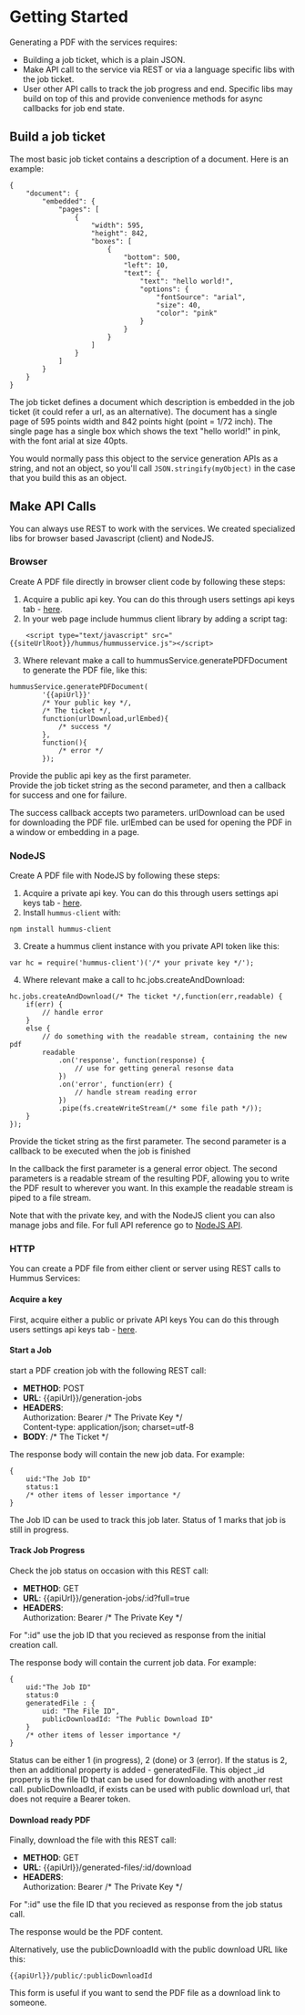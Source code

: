 # Getting Started

Generating a PDF with the services requires:

- Building a job ticket, which is a plain JSON.
- Make API call to the service via REST or via a language specific libs with the job ticket.
- User other API calls to track the job progress and end. Specific libs may build on top of this and provide convenience methods for async callbacks for job end state.

## Build a job ticket 

The most basic job ticket contains a description of a document. Here is an example:

````
{
	"document": {
		"embedded": {
			"pages": [
				{
					"width": 595,
					"height": 842,
					"boxes": [
						{
							"bottom": 500,
							"left": 10,
							"text": {
								"text": "hello world!",
								"options": {
									"fontSource": "arial",
									"size": 40,
									"color": "pink"
								}
							}
						}
					]
				}
			]
		}
    }
}

````

The job ticket defines a document which description is embedded in the job ticket (it could refer a url, as an alternative).
The document has a single page of 595 points width and 842 points hight (point = 1/72 inch).
The single page has a single box which shows the text "hello world!" in pink, with the font arial at size 40pts.

You would normally pass this object to the service generation APIs as a string, and not an object, so you'll call `JSON.stringify(myObject)` in the case
that you build this as an object.

## Make API Calls 

You can always use REST to work with the services. We created specialized libs for browser based Javascript (client) and NodeJS. 

### Browser 

Create A PDF file directly in browser client code by following these steps:

1. Acquire a public api key. You can do this through users settings api keys tab - [here](/console/account).
2. In your web page include hummus client library by adding a script tag:
````
	<script type="text/javascript" src="{{siteUrlRoot}}/hummus/hummusservice.js"></script>
````
3. Where relevant make a call to hummusService.generatePDFDocument to generate the PDF file, like this:
````
hummusService.generatePDFDocument(                            
        '{{apiUrl}}'
        /* Your public key */,
        /* The ticket */,
        function(urlDownload,urlEmbed){
            /* success */
        },
        function(){
            /* error */
        });
````

Provide the public api key as the first parameter.     
Provide the job ticket string as the second parameter, and then a callback for success and one for failure.

The success callback accepts two parameters. 
urlDownload can be used for downloading the PDF file. 
urlEmbed can be used for opening the PDF in a window or embedding in a page.

### NodeJS 

Create A PDF file with NodeJS by following these steps:

1. Acquire a private api key. You can do this through users settings api keys tab - [here](/console/account).
2. Install `hummus-client` with:
````
npm install hummus-client
````
3. Create a hummus client instance with you private API token like this:
````
var hc = require('hummus-client')('/* your private key */');
````
4. Where relevant make a call to hc.jobs.createAndDownload:
````
hc.jobs.createAndDownload(/* The ticket */,function(err,readable) {
    if(err) {
        // handle error
    }
    else {
        // do something with the readable stream, containing the new pdf
        readable
            .on('response', function(response) {
                // use for getting general resonse data
            })
            .on('error', function(err) {
                // handle stream reading error
            })        
            .pipe(fs.createWriteStream(/* some file path */));
    }
});
````

Provide the ticket string as the first parameter. 
The second parameter is a callback to be executed when the job is finished

In the callback the first parameter is a general error object. The second parameters is a readable stream of the resulting PDF, 
allowing you to write the PDF result to wherever you want. In this example the readable stream is piped to a file stream.

Note that with the private key, and with the NodeJS client you can also manage jobs and file. For full API reference go to [NodeJS API](/documentaiton/api/nodejs).

### HTTP

You can create a PDF file from either client or server using REST calls to Hummus Services:

#### Acquire a key
First, acquire either a public or private API keys You can do this through users settings api keys tab - [here](/console/account).

#### Start a Job 
start a PDF creation job with the following REST call:    
- **METHOD**: POST
- **URL**: {{apiUrl}}/generation-jobs
- **HEADERS**:   
Authorization: Bearer /* The Private Key */    
Content-type: application/json; charset=utf-8
- **BODY**: /\* The Ticket \*/

The response body will contain the new job data. For example:  
````
{
    uid:"The Job ID"
    status:1
    /* other items of lesser importance */
}
````
The Job ID can be used to track this job later. Status of 1 marks that job is still in progress.

#### Track Job Progress
Check the job status on occasion with this REST call:

- **METHOD**: GET
- **URL**: {{apiUrl}}/generation-jobs/:id?full=true
- **HEADERS**:   
Authorization: Bearer /\* The Private Key \*/

For ":id" use the job ID that you recieved as response from the initial creation call.

The response body will contain the current job data. For example:
````
{
    uid:"The Job ID"
    status:0
    generatedFile : {
        uid: "The File ID", 
        publicDownloadId: "The Public Download ID"
    }
    /* other items of lesser importance */
}
````
Status can be either 1 (in progress), 2 (done) or 3 (error). If the status is 2, then an additional property is added - generatedFile. This object _id property is the file ID that can be used for downloading with another rest call. publicDownloadId, if exists can be used with public download url, that does not require a Bearer token.

#### Download ready PDF 

Finally, download the file with this REST call:

- **METHOD**: GET
- **URL**: {{apiUrl}}/generated-files/:id/download
- **HEADERS**:   
Authorization: Bearer /\* The Private Key \*/

For ":id" use the file ID that you recieved as response from the job status call.

The response would be the PDF content.

Alternatively, use the publicDownloadId with the public download URL like this:
````
{{apiUrl}}/public/:publicDownloadId
````
This form is useful if you want to send the PDF file as a download link to someone.
